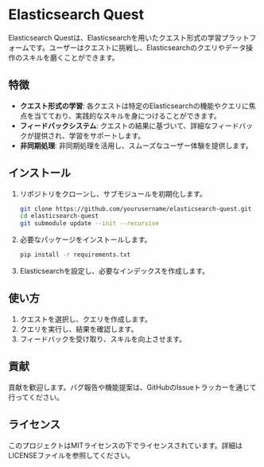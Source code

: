 # Elasticsearch Quest

Elasticsearch Questは、Elasticsearchを用いたクエスト形式の学習プラットフォームです。ユーザーはクエストに挑戦し、Elasticsearchのクエリやデータ操作のスキルを磨くことができます。

## 特徴

- **クエスト形式の学習**: 各クエストは特定のElasticsearchの機能やクエリに焦点を当てており、実践的なスキルを身につけることができます。
- **フィードバックシステム**: クエストの結果に基づいて、詳細なフィードバックが提供され、学習をサポートします。
- **非同期処理**: 非同期処理を活用し、スムーズなユーザー体験を提供します。

## インストール

1. リポジトリをクローンし、サブモジュールを初期化します。
   ```bash
   git clone https://github.com/yourusername/elasticsearch-quest.git
   cd elasticsearch-quest
   git submodule update --init --recursive
   ```

2. 必要なパッケージをインストールします。
   ```bash
   pip install -r requirements.txt
   ```

3. Elasticsearchを設定し、必要なインデックスを作成します。

## 使い方

1. クエストを選択し、クエリを作成します。
2. クエリを実行し、結果を確認します。
3. フィードバックを受け取り、スキルを向上させます。

## 貢献

貢献を歓迎します。バグ報告や機能提案は、GitHubのIssueトラッカーを通じて行ってください。

## ライセンス

このプロジェクトはMITライセンスの下でライセンスされています。詳細はLICENSEファイルを参照してください。
